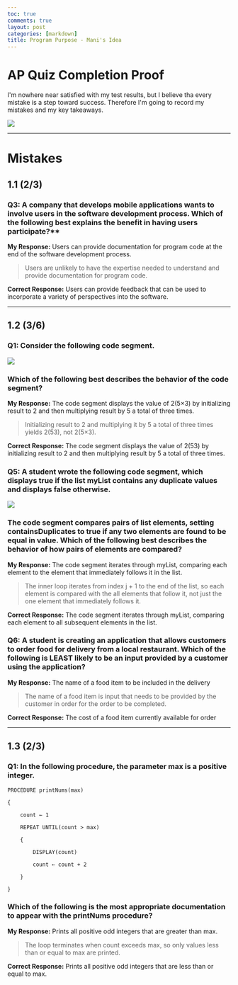 ```yaml
---
toc: true
comments: true
layout: post
categories: [markdown]
title: Program Purpose - Mani's Idea
---
```


# AP Quiz Completion Proof

I'm nowhere near satisfied with my test results, but I believe tha every mistake is a step toward success. Therefore I'm going to record my mistakes and my key takeaways. 

![]({{site.baseurl}}/images/approo.png)

---

# Mistakes 

## 1.1 (2/3)

### Q3: A company that develops mobile applications wants to involve users in the software development process. Which of the following best explains the benefit in having users participate?**

**My Response:** Users can provide documentation for program code at the end of the software development process.

> Users are unlikely to have the expertise needed to understand and provide documentation for program code.

**Correct Response:** Users can provide feedback that can be used to incorporate a variety of perspectives into the software.

---

## 1.2 (3/6)

### Q1: Consider the following code segment.

![]({{site.baseurl}}/images/ssss.png)

### Which of the following best describes the behavior of the code segment?

**My Response:** The code segment displays the value of  2(5×3)  by initializing result to 2 and then multiplying result by 5 a total of three times.

> Initializing result to 2 and multiplying it by 5 a total of three times yields 2(53), not 2(5×3).

**Correct Response:** The code segment displays the value of  2(53)  by initializing result to 2 and then multiplying result by 5 a total of three times.

###  Q5: A student wrote the following code segment, which displays true if the list myList contains any duplicate values and displays false otherwise.

![]({{site.baseurl}}/images/aaaa.png)

### The code segment compares pairs of list elements, setting containsDuplicates to true if any two elements are found to be equal in value. Which of the following best describes the behavior of how pairs of elements are compared?

**My Response:** The code segment iterates through myList, comparing each element to the element that immediately follows it in the list.

> The inner loop iterates from index j + 1 to the end of the list, so each element is compared with the all elements that follow it, not just the one element that immediately follows it.

**Correct Response:** The code segment iterates through myList, comparing each element to all subsequent elements in the list.

### Q6: A student is creating an application that allows customers to order food for delivery from a local restaurant. Which of the following is LEAST likely to be an input provided by a customer using the application?

**My Response:** The name of a food item to be included in the delivery

> The name of a food item is input that needs to be provided by the customer in order for the order to be completed.

**Correct Response:** The cost of a food item currently available for order

---

## 1.3 (2/3)

### Q1: In the following procedure, the parameter max is a positive integer.

`PROCEDURE printNums(max)`

`{`

`    count ← 1`
    
`    REPEAT UNTIL(count > max)`

`    {`

`        DISPLAY(count)`

`        count ← count + 2`

`    }`

`}`

### Which of the following is the most appropriate documentation to appear with the printNums procedure?

**My Response:** Prints all positive odd integers that are greater than max.

> The loop terminates when count exceeds max, so only values less than or equal to max are printed.

**Correct Response:** Prints all positive odd integers that are less than or equal to max.
